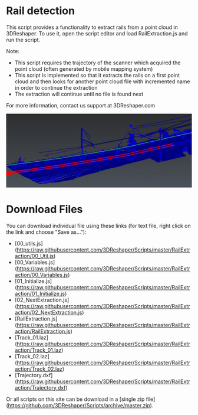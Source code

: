 # Rail detection

This script provides a functionality to extract rails from a point cloud in 3DReshaper.
To use it, open the script editor and load RailExtraction.js and run the script.

Note:
* This script requires the trajectory of the scanner which acquired the point cloud (often generated by mobile mapping system)
* This script is implemented so that it extracts the rails on a first point cloud and then looks for another point cloud file with incremented name in order to continue the extraction
* The extraction will continue until no file is found next

For more information, contact us support at 3DReshaper\.com

![alt text](https://raw.githubusercontent.com/3DReshaper/Scripts/master/RailExtraction/Screenshot.PNG "screenshot")


# Download Files

You can download individual file using these links (for text file, right click on the link and choose "Save as..."):

- [00_utils.js] (https://raw.githubusercontent.com/3DReshaper/Scripts/master/RailExtraction/00_Util.js)
- [00_Variables.js] (https://raw.githubusercontent.com/3DReshaper/Scripts/master/RailExtraction/00_Variables.js)
- [01_Initialize.js] (https://raw.githubusercontent.com/3DReshaper/Scripts/master/RailExtraction/01_Initialize.js)
- [02_NextExtraction.js] (https://raw.githubusercontent.com/3DReshaper/Scripts/master/RailExtraction/02_NextExtraction.js)
- [RailExtraction.js] (https://raw.githubusercontent.com/3DReshaper/Scripts/master/RailExtraction/RailExtraction.js)
- [Track_01.laz] (https://raw.githubusercontent.com/3DReshaper/Scripts/master/RailExtraction/Track_01.laz)
- [Track_02.laz] (https://raw.githubusercontent.com/3DReshaper/Scripts/master/RailExtraction/Track_02.laz)
- [Trajectory.dxf] (https://raw.githubusercontent.com/3DReshaper/Scripts/master/RailExtraction/Trajectory.dxf)

Or all scripts on this site can be download in a [single zip file] (https://github.com/3DReshaper/Scripts/archive/master.zip).

